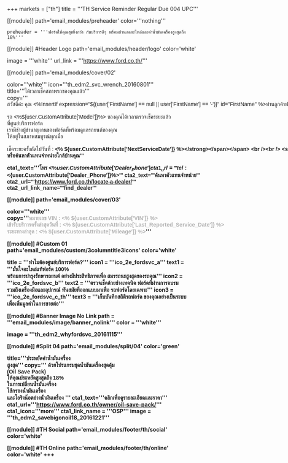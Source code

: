 +++
markets = ["th"]
title = '''TH Service Reminder Regular Due 004 UPC'''


[[module]]
path='email_modules/preheader'
color='''nothing'''

	preheader = '''ฟอร์ดให้คุณสุขยิ่งกว่า กับบริการดีๆ พร้อมส่วนลดอะไหล่และค่าน้ำมันเครื่องสูงสุดถึง 18%'''

[[module]] #Header Logo
path='email_modules/header/logo'
color='white'

  image = '''white'''
  url_link = '''https://www.ford.co.th/'''


[[module]]
path='email_modules/cover/02'

color='''white'''
icon='''th_edm2_svc_wrench_20160801'''
title='''<span style="font-family:Tahoma, Verdana, Sans-serif"><span style="white-space:nowrap;">ได้เวลาเช็คสภาพรถของคุณแล้ว</span></span>'''
copy='''<span style="font-family:Tahoma, Verdana, Sans-serif"><span style="white-space:nowrap;">สวัสดีค่ะ คุณ <%InsertIf expression="${(user['FirstName'] == null || user['FirstName'] == '-')}" id="FirstName" %>ท่านลูกค้าฟอร์ด<%/InsertIf%> <%InsertElse%> <%${user['FirstName']}%> <%/InsertElse%></span><br /><br /><span style="white-space:nowrap;">รถ <%${user.CustomAttribute['Model']}%> ของคุณได้เวลาตรวจเช็คระยะแล้ว</span><span style="white-space:nowrap;"> ที่ศูนย์บริการฟอร์ด</span><br />
<span style="white-space:nowrap;">เรามีช่างผู้ชำนาญงานของฟอร์ด</span>ที่<span style="white-space:nowrap;">พร้อมดูแลรถยนต์ของคุณ</span><br />
<span style="white-space:nowrap;">ให้อยู่ในสภาพสมบูรณ์ทุกเมื่อ</span>
<br /><br />
 <span style="white-space:nowrap;"><span style="white-space:nowrap;">เช็คระยะครั้งถัดไปวันที่ :  <strong><% ${user.CustomAttribute['NextServiceDate']} %></strong></span></span> 
<br /><br />
<span style="white-space:nowrap;">นัดหมายล่วงหน้าเพื่อเข้ารับบริการได้ทันที</span> <br />
<span style="white-space:nowrap;">ติดต่อ <%${user.CustomAttribute['Dealer_Name']}%></span> <span style="white-space:nowrap;">(ระหว่างเวลาทำการ)</span><br />
<span style="white-space:nowrap;">หรือค้นหาตัวแทนจำหน่ายใกล้บ้านคุณ</span></span>'''

cta1_text='''<span style="font-family:Tahoma, Verdana, Sans-serif">โทร <%${user.CustomAttribute['Dealer_Phone']}%></span>'''
cta1_url='''tel:<%${user.CustomAttribute['Dealer_Phone']}%>'''
cta2_text='''<span style="font-family:Tahoma, Verdana, Sans-serif">ค้นหาตัวแทนจำหน่าย</span>'''
cta2_url='''https://www.ford.co.th/locate-a-dealer/'''
cta2_url_link_name='''find_dealer'''

[[module]]
path='email_modules/cover/03'

color='''white'''
copy='''<span style="font-family:Tahoma, Verdana, Sans-serif"><span style="white-space:nowrap;"><span style="color:#b3b3b3;">หมายเลข VIN : <% ${user.CustomAttribute['VIN']} %><br />
        เข้ารับบริการครั้งล่าสุดวันที่ : <% ${user.CustomAttribute['Last_Reported_Service_Date']} %><br />
        ระยะทางล่าสุด : <% ${user.CustomAttribute['Mileage']} %></span></span></span>'''

[[module]] #Custom 01
path='email_modules/custom/3columntitle3icons'
color='white'

  title = '''<span style="font-family:Tahoma, Verdana, Sans-serif">ทำไมต้องศูนย์บริการฟอร์ด?</span>'''
  icon1 = '''ico_2e_fordsvc_a'''
  text1 = '''<span style="font-family:Tahoma, Verdana, Sans-serif"><span style="white-space:nowrap;">มั่นใจอะไหล่แท้ฟอร์ด</span> 
                    <span style="white-space:nowrap;">100%</span>  
                    <span style="white-space:nowrap;">พร้อมการบำรุงรักษารถยนต์</span>
                    <span style="white-space:nowrap;">อย่างมีประสิทธิภาพ</span>เพื่อ
                    <span style="white-space:nowrap;">สมรรถนะสูงสุดของรถคุณ</span></span>'''
  icon2 = '''ico_2e_fordsvc_b'''
  text2 = '''<span style="font-family:Tahoma, Verdana, Sans-serif"><span style="white-space:nowrap;">ตรวจเช็คด้วยช่างเทคนิค</span> 
                    <span style="white-space:nowrap;">ฟอร์ดที่ผ่านการอบรม</span> 
                    <span style="white-space:nowrap;">รวมถึงเครื่องมือและอุปกรณ์</span> 
                    <span style="white-space:nowrap;">ทันสมัยที่ออกแบบมาเพื่อ</span>
                    <span style="white-space:nowrap;">รถฟอร์ดโดยเฉพาะ</span></span>'''
  icon3 = '''ico_2e_fordsvc_c_th'''
  text3 = '''<span style="font-family:Tahoma, Verdana, Sans-serif"><span style="white-space:nowrap;">เก็บบันทึกสถิติรถฟอร์ด</span> 
                    <span style="white-space:nowrap;">ของคุณอย่างเป็นระบบ</span> 
                    <span style="white-space:nowrap;">เพื่อเพิ่มมูลค่าในการขายต่อ</span></span>'''

[[module]] #Banner Image No Link
path = '''email_modules/image/banner_nolink'''
color = '''white'''

  image = '''th_edm2_whyfordsvc_20161115'''


[[module]] #Split 04
path='email_modules/split/04'
color='green'

  title='''<span style="font-family:Tahoma, Verdana, Sans-serif"><span style="white-space:nowrap;">ประหยัดค่าน้ำมันเครื่อง</span><br /><span style="white-space:nowrap;">สูงสุด</span></span>'''
  copy='''<span style="font-family:Tahoma, Verdana, Sans-serif;">
<span style="white-space:nowrap;">ด้วยโปรแกรมชุดน้ำมันเครื่องสุดคุ้ม</span> <br />
<span style="white-space:nowrap;">(Oil Save Pack)</span>  <br />
<span style="white-space:nowrap;">ให้คุณประหยัดสูงสุดถึง 18%</span> <br />
<span style="white-space:nowrap;">ในการเปลี่ยนน้ำมันเครื่อง </span><br /> 
<span style="white-space:nowrap;">ไส้กรองน้ำมันเครื่อง </span> <br />
<span style="white-space:nowrap;">และโอริงน๊อตอ่างน้ำมันเครื่อง</span> 
</span>'''
  cta1_text='''<span style="font-family:Tahoma, Verdana, Sans-serif">คลิกเพื่อดูรายละเอียดและราคา</span>'''
cta1_url='''https://www.ford.co.th/owner/oil-save-pack/'''
cta1_icon='''more'''
cta1_link_name = '''OSP'''
image = '''th_edm2_savebigonoil18_20161221'''


[[module]] #TH Social
path='email_modules/footer/th/social'
color='white'

[[module]] #TH Online
path='email_modules/footer/th/online'
color='white'
+++
